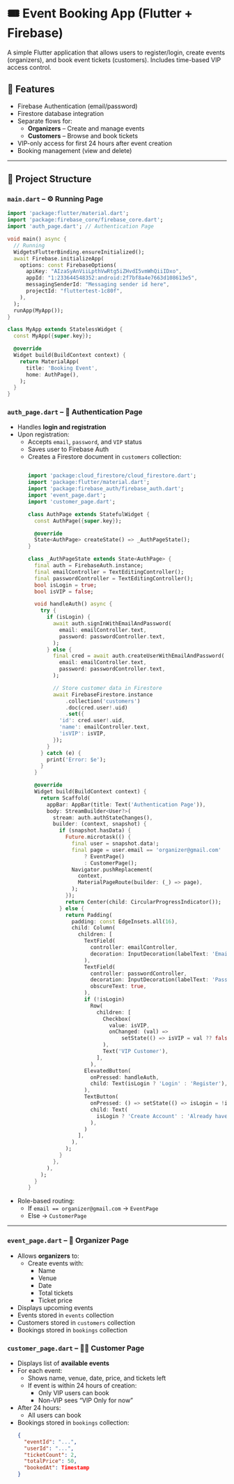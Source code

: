 # 🎟️ Event Booking App (Flutter + Firebase)

A simple Flutter application that allows users to register/login, create events (organizers), and book event tickets (customers). Includes time-based VIP access control.

## 🔧 Features

- Firebase Authentication (email/password)
- Firestore database integration
- Separate flows for:
  - **Organizers** – Create and manage events
  - **Customers** – Browse and book tickets
- VIP-only access for first 24 hours after event creation
- Booking management (view and delete)

---

## 📁 Project Structure

### `main.dart` – ⚙️ Running Page

```dart
import 'package:flutter/material.dart';
import 'package:firebase_core/firebase_core.dart';
import 'auth_page.dart'; // Authentication Page

void main() async {
  // Running
  WidgetsFlutterBinding.ensureInitialized();
  await Firebase.initializeApp(
    options: const FirebaseOptions(
      apiKey: "AIzaSyAnViiLpthVwRtg5iZHvdI5vmWhQiiIDxo",
      appId: "1:233644548352:android:2f7bf8a4e7663d108613e5",
      messagingSenderId: "Messaging sender id here",
      projectId: "fluttertest-1c80f",
    ),
  );
  runApp(MyApp());
}

class MyApp extends StatelessWidget {
  const MyApp({super.key});

  @override
  Widget build(BuildContext context) {
    return MaterialApp(
      title: 'Booking Event',
      home: AuthPage(),
    );
  }
}
```
### `auth_page.dart` – 🔐 Authentication Page

- Handles **login and registration**
- Upon registration:
  - Accepts `email`, `password`, and `VIP` status
  - Saves user to Firebase Auth
  - Creates a Firestore document in `customers` collection:
    ```dart
    
    import 'package:cloud_firestore/cloud_firestore.dart';
    import 'package:flutter/material.dart';
    import 'package:firebase_auth/firebase_auth.dart';
    import 'event_page.dart';
    import 'customer_page.dart';
    
    class AuthPage extends StatefulWidget {
      const AuthPage({super.key});
    
      @override
      State<AuthPage> createState() => _AuthPageState();
    }
    
    class _AuthPageState extends State<AuthPage> {
      final auth = FirebaseAuth.instance;
      final emailController = TextEditingController();
      final passwordController = TextEditingController();
      bool isLogin = true;
      bool isVIP = false;
    
      void handleAuth() async {
        try {
          if (isLogin) {
            await auth.signInWithEmailAndPassword(
              email: emailController.text,
              password: passwordController.text,
            );
          } else {
            final cred = await auth.createUserWithEmailAndPassword(
              email: emailController.text,
              password: passwordController.text,
            );
    
            // Store customer data in Firestore
            await FirebaseFirestore.instance
                .collection('customers')
                .doc(cred.user!.uid)
                .set({
              'id': cred.user!.uid,
              'name': emailController.text,
              'isVIP': isVIP,
            });
          }
        } catch (e) {
          print('Error: $e');
        }
      }
    
      @override
      Widget build(BuildContext context) {
        return Scaffold(
          appBar: AppBar(title: Text('Authentication Page')),
          body: StreamBuilder<User?>(
            stream: auth.authStateChanges(),
            builder: (context, snapshot) {
              if (snapshot.hasData) {
                Future.microtask(() {
                  final user = snapshot.data!;
                  final page = user.email == 'organizer@gmail.com'
                      ? EventPage()
                      : CustomerPage();
                  Navigator.pushReplacement(
                    context,
                    MaterialPageRoute(builder: (_) => page),
                  );
                });
                return Center(child: CircularProgressIndicator());
              } else {
                return Padding(
                  padding: const EdgeInsets.all(16),
                  child: Column(
                    children: [
                      TextField(
                        controller: emailController,
                        decoration: InputDecoration(labelText: 'Email'),
                      ),
                      TextField(
                        controller: passwordController,
                        decoration: InputDecoration(labelText: 'Password'),
                        obscureText: true,
                      ),
                      if (!isLogin)
                        Row(
                          children: [
                            Checkbox(
                              value: isVIP,
                              onChanged: (val) =>
                                  setState(() => isVIP = val ?? false),
                            ),
                            Text('VIP Customer'),
                          ],
                        ),
                      ElevatedButton(
                        onPressed: handleAuth,
                        child: Text(isLogin ? 'Login' : 'Register'),
                      ),
                      TextButton(
                        onPressed: () => setState(() => isLogin = !isLogin),
                        child: Text(
                          isLogin ? 'Create Account' : 'Already have an account?',
                        ),
                      )
                    ],
                  ),
                );
              }
            },
          ),
        );
      }
    }
    ```
- Role-based routing:
  - If `email == organizer@gmail.com` → `EventPage`
  - Else → `CustomerPage`

---

### `event_page.dart` – 🎤 Organizer Page

- Allows **organizers** to:
  - Create events with:
    - Name
    - Venue
    - Date
    - Total tickets
    - Ticket price
- Displays upcoming events
- Events stored in `events` collection
- Customers stored in `customers` collection
- Bookings stored in `bookings` collection

### `customer_page.dart` – 🙋‍♂️ Customer Page

- Displays list of **available events**
- For each event:
  - Shows name, venue, date, price, and tickets left
  - If event is within 24 hours of creation:
    - Only VIP users can book
    - Non-VIP sees “VIP Only for now”
- After 24 hours:
  - All users can book
- Bookings stored in `bookings` collection:
  ```json
  {
    "eventId": "...",
    "userId": "...",
    "ticketCount": 2,
    "totalPrice": 50,
    "bookedAt": Timestamp
  }
